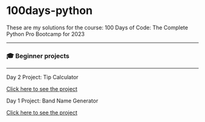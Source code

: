 # 100days-python
These are my solutions for the course: 100 Days of Code: The Complete Python Pro Bootcamp for 2023
<hr>

<h3>🎓 Beginner projects </h3>
<hr>

Day 2 Project: Tip Calculator

<a href="https://github.com/DominikaSybilska/100days-python/tree/master/day01">Click here to see the project</a>

Day 1 Project: Band Name Generator

<a href="https://github.com/DominikaSybilska/100days-python/tree/master/day02">Click here to see the project</a>
